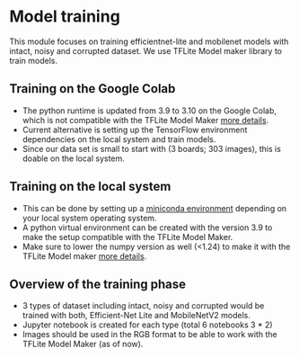 # Model training

This module focuses on training efficientnet-lite and mobilenet models with intact, noisy and corrupted dataset. We use TFLite Model maker library to train models.

## Training on the Google Colab
*  The python runtime is updated from 3.9 to 3.10 on the Google Colab, which is not compatible with the TFLite Model Maker [more details](https://discuss.tensorflow.org/t/tflite-model-maker-installation/16577/21). 
*  Current alternative is setting up the TensorFlow environment dependencies on the local system and train models. 
*  Since our data set is small to start with (3 boards; 303 images), this is doable on the local system.

## Training on the local system
*  This can be done by setting up a [miniconda environment](https://docs.conda.io/en/latest/miniconda.html) depending on your local system operating system. 
*  A python virtual environment can be created with the version 3.9 to make the setup compatible with the TFLite Model Maker. 
*  Make sure to lower the numpy version as well (<1.24) to make it with the TFLite Model maker [more details](https://discuss.tensorflow.org/t/tensorflow-lite-model-maker-import-errors/14896).


## Overview of the training phase
*  3 types of dataset including intact, noisy and corrupted would be trained with both, Efficient-Net Lite and MobileNetV2 models. 
*  Jupyter notebook is created for each type (total 6 notebooks 3 * 2)
*  Images should be used in the RGB format to be able to work with the TFLite Model Maker (as of now).
